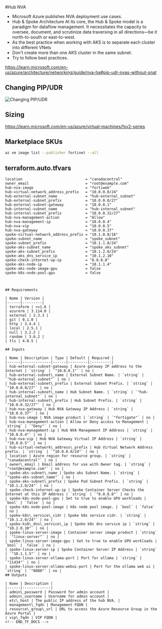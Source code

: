 #Hub NVA

- Microsoft Azure publishes NVA deployment use cases.
- Hub & Spoke Architecture At its core, the Hub & Spoke model is a paradigm for dataflow management. It necessitates the capacity to oversee, document, and scrutinize data traversing in all directions—be it north-to-south or east-to-west.
- As the best practice when working with AKS is to separate each cluster into different VNets
- Don't create more than one AKS cluster in the same subnet.
- Try to follow best practices.

https://learn.microsoft.com/en-us/azure/architecture/networking/guide/nva-ha#pip-udr-nvas-without-snat

## Changing PIP/UDR

![Changing PIP/UDR](https://learn.microsoft.com/en-us/azure/architecture/networking/guide/images/nvaha-pipudr-internet.png)

## Sizing

https://learn.microsoft.com/en-us/azure/virtual-machines/fsv2-series

## Marketplace SKUs

```bash
az vm image list --publisher fortinet --all
```

<!-- BEGIN_TF_DOCS -->
## terraform.auto.tfvars

```hcl
location                             = "canadacentral"
owner_email                          = "root@example.com"
hub-nva-image                        = "fortiweb"
hub-virtual-network_address_prefix   = "10.0.0.0/24"
hub-external-subnet_name             = "hub-external_subnet"
hub-external-subnet_prefix           = "10.0.0.0/27"
hub-external-subnet-gateway          = "10.0.0.1"
hub-internal-subnet_name             = "hub-internal_subnet"
hub-internal-subnet_prefix           = "10.0.0.32/27"
hub-nva-management-action            = "Allow"
hub-nva-management-ip                = "10.0.0.4"
hub-nva-vip                          = "10.0.0.5"
hub-nva-gateway                      = "10.0.0.37"
spoke-virtual-network_address_prefix = "10.1.0.0/16"
spoke-subnet_name                    = "spoke_subnet"
spoke-subnet_prefix                  = "10.1.1.0/24"
spoke-aks-subnet_name                = "spoke_aks_subnet"
spoke-aks-subnet_prefix              = "10.1.2.0/24"
spoke-aks_dns_service_ip             = "10.1.2.10"
spoke-check-internet-up-ip           = "8.8.8.8"
spoke-aks-node-ip                    = "10.1.1.4"
spoke-aks-node-image-gpu             = false
spoke-k8s-node-pool-gpu              = false



## Requirements

| Name | Version |
|------|---------|
| terraform | >=1.6 |
| azurerm | 3.114.0 |
| external | 2.3.3 |
| git | 0.1.0 |
| http | 3.4.4 |
| local | 2.5.1 |
| null | 3.2.2 |
| random | 3.6.2 |
| tls | 4.0.5 |

## Inputs

| Name | Description | Type | Default | Required |
|------|-------------|------|---------|:--------:|
| hub-external-subnet-gateway | Azure gateway IP address to the Internet | `string` | `"10.0.0.1"` | no |
| hub-external-subnet\_name | External Subnet Name. | `string` | `"hub-external_subnet"` | no |
| hub-external-subnet\_prefix | External Subnet Prefix. | `string` | `"10.0.0.0/27"` | no |
| hub-internal-subnet\_name | Hub Subnet Name. | `string` | `"hub-internal_subnet"` | no |
| hub-internal-subnet\_prefix | Hub Subnet Prefix. | `string` | `"10.0.0.32/27"` | no |
| hub-nva-gateway | Hub NVA Gateway IP Address | `string` | `"10.0.0.37"` | no |
| hub-nva-image | NVA image product | `string` | `"fortigate"` | no |
| hub-nva-management-action | Allow or Deny access to Management | `string` | `"Deny"` | no |
| hub-nva-management-ip | Hub NVA Management IP Address | `string` | `"10.0.0.4"` | no |
| hub-nva-vip | Hub NVA Gateway Virtual IP Address | `string` | `"10.0.0.5"` | no |
| hub-virtual-network\_address\_prefix | Hub Virtual Network Address prefix. | `string` | `"10.0.0.0/24"` | no |
| location | Azure region for resource group. | `string` | `"canadacentral"` | no |
| owner\_email | Email address for use with Owner tag. | `string` | `"root@example.com"` | no |
| spoke-aks-subnet\_name | Spoke aks Subnet Name. | `string` | `"spoke-aks-subnet_name"` | no |
| spoke-aks-subnet\_prefix | Spoke Pod Subnet Prefix. | `string` | `"10.1.2.0/24"` | no |
| spoke-check-internet-up-ip | Spoke Container Server Checks the Internet at this IP Address | `string` | `"8.8.8.8"` | no |
| spoke-k8s-node-pool-gpu | Set to true to enable GPU workloads | `bool` | `false` | no |
| spoke-k8s-node-pool-image | k8s node pool image. | `bool` | `false` | no |
| spoke-k8s\_service\_cidr | Spoke k8s service cidr. | `string` | `"10.1.2.0/24"` | no |
| spoke-ks8\_dns\_service\_ip | Spoke k8s dns service ip | `string` | `"10.2.0.10"` | no |
| spoke-linux-server-image | Container server image product | `string` | `"linux-server"` | no |
| spoke-linux-server-image-gpu | Set to true to enable GPU workloads | `bool` | `false` | no |
| spoke-linux-server-ip | Spoke Container Server IP Address | `string` | `"10.1.1.5"` | no |
| spoke-linux-server-ollama-port | Port for ollama | `string` | `"11434"` | no |
| spoke-linux-server-ollama-webui-port | Port for the ollama web ui | `string` | `"8080"` | no |
## Outputs

| Name | Description |
|------|-------------|
| admin\_password | Password for admin account |
| admin\_username | Username for admin account |
| etc\_host | The public IP address of the hub NVA. |
| management\_fqdn | Management FQDN |
| resource\_group\_url | URL to access the Azure Resource Group in the Azure Portal |
| vip\_fqdn | VIP FQDN |
<!-- END_TF_DOCS -->
